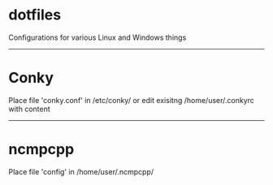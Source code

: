 # dotfiles

Configurations for various Linux and Windows things

------------

# Conky
Place file 'conky.conf' in /etc/conky/ or edit exisitng /home/user/.conkyrc with content

------------

# ncmpcpp
Place file 'config' in /home/user/.ncmpcpp/
